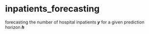 # inpatients_forecasting
forecasting the number of hospital inpatients **_y_** for a given prediction horizon **_h_**

